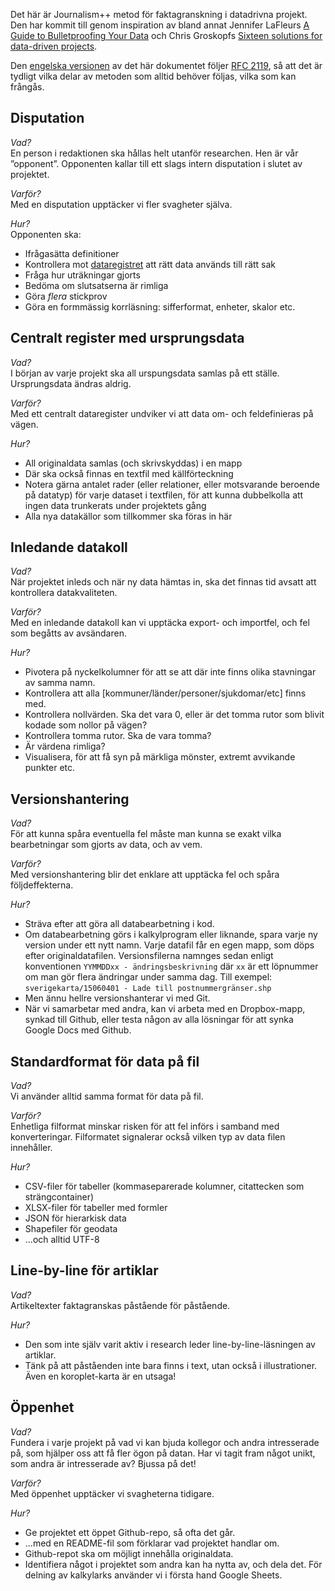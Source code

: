 Det här är Journalism++ metod för faktagranskning i datadrivna projekt. Den har kommit till genom inspiration av bland annat Jennifer LaFleurs [A Guide to Bulletproofing Your Data](https://github.com/propublica/guides/blob/master/data-bulletproofing.md) och Chris Groskopfs [Sixteen solutions for data-driven projects](https://docs.google.com/presentation/d/18KE-VO9T6V1I_aGyekdDtFhYP4K0Saph7aBuBS3N8tc/edit#slide=id.ga85f0df1a_049).

Den [engelska versionen](method.en.md) av det här dokumentet följer [RFC 2119](https://www.ietf.org/rfc/rfc2119.txt), så att det är tydligt vilka delar av metoden som alltid behöver följas, vilka som kan frångås.

## Disputation

_Vad?_<br/>
En person i redaktionen ska hållas helt utanför researchen. Hen är vår ”opponent”. Opponenten kallar till ett slags intern disputation i slutet av projektet.

_Varför?_<br>
Med en disputation upptäcker vi fler svagheter själva.

_Hur?_<br>
Opponenten ska:
 * Ifrågasätta definitioner
 * Kontrollera mot [dataregistret](#dataregister) att rätt data används till rätt sak
 * Fråga hur uträkningar gjorts
 * Bedöma om slutsatserna är rimliga
 * Göra _flera_ stickprov
 * Göra en formmässig korrläsning: sifferformat, enheter, skalor etc.


## <span id="dataregister">Centralt register med ursprungsdata</span>

_Vad?_<br/>
I början av varje projekt ska all urspungsdata samlas på ett ställe. Ursprungsdata ändras aldrig. 

_Varför?_<br>
Med ett centralt dataregister undviker vi att data om- och feldefinieras på vägen.

_Hur?_
 * All originaldata samlas (och skrivskyddas) i en mapp
 * Där ska också finnas en textfil med källförteckning
 * Notera gärna antalet rader (eller relationer, eller motsvarande beroende på datatyp) för varje dataset i textfilen, för att kunna dubbelkolla att ingen data trunkerats under projektets gång
 * Alla nya datakällor som tillkommer ska föras in här


## Inledande datakoll

_Vad?_<br/>
När projektet inleds och när ny data hämtas in, ska det finnas tid avsatt att kontrollera datakvaliteten.

_Varför?_<br>
Med en inledande datakoll kan vi upptäcka export- och importfel, och fel som begåtts av avsändaren.

_Hur?_
 * Pivotera på nyckelkolumner för att se att där inte finns olika stavningar av samma namn.
 * Kontrollera att alla [kommuner/länder/personer/sjukdomar/etc] finns med. 
 * Kontrollera nollvärden. Ska det vara 0, eller är det tomma rutor som blivit kodade som nollor på vägen?
 * Kontrollera tomma rutor. Ska de vara tomma?
 * Är värdena rimliga?
 * Visualisera, för att få syn på märkliga mönster, extremt avvikande punkter etc.


## Versionshantering

_Vad?_<br/>
För att kunna spåra eventuella fel måste man kunna se exakt vilka bearbetningar som gjorts av data, och av vem.

_Varför?_<br>
Med versionshantering blir det enklare att upptäcka fel och spåra följdeffekterna.

_Hur?_
 * Sträva efter att göra all databearbetning i kod.
 * Om databearbetning görs i kalkylprogram eller liknande, spara varje ny version under ett nytt namn. Varje datafil får en egen mapp, som döps efter originaldatafilen. Versionsfilerna namnges sedan enligt konventionen `YYMMDDxx - ändringsbeskrivning` där `xx` är ett löpnummer om man gör flera ändringar under samma dag. Till exempel: `sverigekarta/15060401 - Lade till postnummergränser.shp`
 * Men ännu hellre versionshanterar vi med Git.
 * När vi samarbetar med andra, kan vi arbeta med en Dropbox-mapp, synkad till Github, eller testa någon av alla lösningar för att synka Google Docs med Github.


## Standardformat för data på fil

_Vad?_<br/>
Vi använder alltid samma format för data på fil.

_Varför?_<br>
Enhetliga filformat minskar risken för att fel införs i samband med konverteringar. Filformatet signalerar också vilken typ av data filen innehåller.

_Hur?_
 * CSV-filer för tabeller (kommaseparerade kolumner, citattecken som strängcontainer)
 * XLSX-filer för tabeller med formler
 * JSON för hierarkisk data
 * Shapefiler för geodata
 * ...och alltid UTF-8


## Line-by-line för artiklar

_Vad?_<br/>
Artikeltexter faktagranskas påstående för påstående.

_Hur?_
 * Den som inte själv varit aktiv i research leder line-by-line-läsningen av artiklar.
 * Tänk på att påståenden inte bara finns i text, utan också i illustrationer. Även en koroplet-karta är en utsaga!


## Öppenhet

_Vad?_<br/>
Fundera i varje projekt på vad vi kan bjuda kollegor och andra intresserade på, som hjälper oss att få fler ögon på datan. Har vi tagit fram något unikt, som andra är intresserade av? Bjussa på det!

_Varför?_<br>
Med öppenhet upptäcker vi svagheterna tidigare.

_Hur?_
 * Ge projektet ett öppet Github-repo, så ofta det går.
 * ...med en README-fil som förklarar vad projektet handlar om.
 * Github-repot ska om möjligt innehålla originaldata.
 * Identifiera något i projektet som andra kan ha nytta av, och dela det. För delning av kalkylarks använder vi i första hand Google Sheets.
